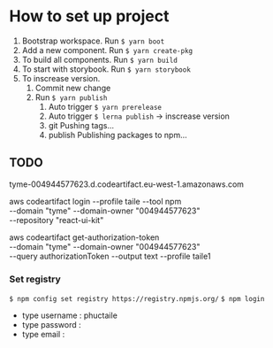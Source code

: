 # How to set up project

1. Bootstrap workspace. Run `$ yarn boot`
2. Add a new component. Run `$ yarn create-pkg`
3. To build all components. Run `$ yarn build`
4. To start with storybook. Run `$ yarn storybook`
5. To inscrease version.
   1. Commit new change
   2. Run `$ yarn publish`
      1. Auto trigger `$ yarn prerelease`
      2. Auto trigger `$ lerna publish` -> inscrease version
      3. git Pushing tags...
      4. publish Publishing packages to npm...

## TODO
tyme-004944577623.d.codeartifact.eu-west-1.amazonaws.com

<!-- npm config set registry=https://tyme-004944577623.d.codeartifact.eu-west-1.amazonaws.com/npm/react-ui/:_authToken=eyJ2ZX... -->

aws codeartifact login --profile taile --tool npm \
--domain "tyme" --domain-owner "004944577623" \
--repository "react-ui-kit"

aws codeartifact get-authorization-token \
--domain "tyme" --domain-owner "004944577623" \
--query authorizationToken --output text --profile taile1

### Set registry

`$ npm config set registry https://registry.npmjs.org/`
`$ npm login`
- type username   : phuctaile
- type password   :
- type email      :